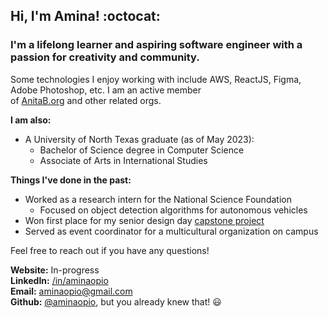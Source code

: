 ## Hi, I'm Amina! :octocat: 
### I'm a lifelong learner and aspiring software engineer with a passion for creativity and community. 
Some technologies I enjoy working with include AWS, ReactJS, Figma, Adobe Photoshop, etc. I am an active member <br> of [AnitaB.org](https://anitab.org/) and other related orgs.    

**I am also:**
  + A University of North Texas graduate (as of May 2023):
    + Bachelor of Science degree in Computer Science
    + Associate of Arts in International Studies

**Things I've done in the past:**
  + Worked as a research intern for the National Science Foundation
     + Focused on object detection algorithms for autonomous vehicles
  + Won first place for my senior design day [capstone project](https://github.com/aminaopio/Meet-Me-Halfway)
  + Served as event coordinator for a multicultural organization on campus

Feel free to reach out if you have any questions!

 **Website:** In-progress <br>
 **LinkedIn:** [/in/aminaopio](https://www.linkedin.com/in/aminaopio/) <br>
 **Email:** aminaopio@gmail.com <br>
 **Github:** [@aminaopio](https://github.com/aminaopio), but you already knew that! 😃

